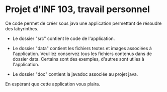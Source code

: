# Projet d'INF 103, travail personnel

Ce code permet de créer sous java une application permettant de résoudre des labyrinthes.

- Le dossier "src" contient le code de l'application.

- Le dossier "data" contient les fichiers textes et images associées à l'application.
Veuillez conservez tous les fichiers contenus dans de dossier data. Certains sont des exemples, d'autres sont utiles à l'application.

- Le dossier "doc" contient la javadoc associée au projet java.

En espérant que cette application vous plaira.
